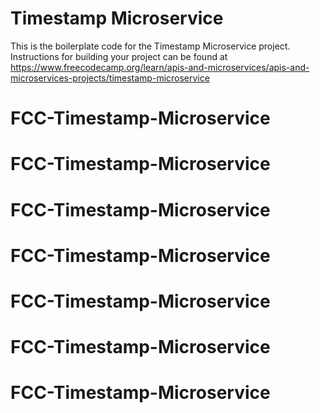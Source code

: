 # Timestamp Microservice

This is the boilerplate code for the Timestamp Microservice project. Instructions for building your project can be found at https://www.freecodecamp.org/learn/apis-and-microservices/apis-and-microservices-projects/timestamp-microservice
# FCC-Timestamp-Microservice
# FCC-Timestamp-Microservice
# FCC-Timestamp-Microservice
# FCC-Timestamp-Microservice
# FCC-Timestamp-Microservice
# FCC-Timestamp-Microservice
# FCC-Timestamp-Microservice
